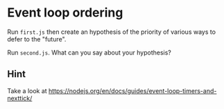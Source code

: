 # Event loop ordering

Run `first.js` then create an hypothesis of the priority
of various ways to defer to the "future".

Run `second.js`. What can you say about your hypothesis?

## Hint

Take a look at https://nodejs.org/en/docs/guides/event-loop-timers-and-nexttick/
